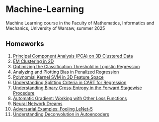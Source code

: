 # Machine-Learning
Machine Learning course in the Faculty of Mathematics, Informatics and Mechanics, University of Warsaw, summer 2025

## Homeworks

1. [Principal Component Analysis (PCA) on 3D Clustered Data](https://github.com/dg7s/Machine-Learning/blob/main/hw/Principal_Component_Analysis_(PCA)_on_3D_Clustered_Data.ipynb)
2. [EM Clustering in 2D](https://github.com/dg7s/Machine-Learning/blob/main/hw/EM_Clustering_in_2D.ipynb)
3. [Optimizing the Classification Threshold in Logistic Regression](https://github.com/dg7s/Machine-Learning/blob/main/hw/Optimizing_the_Classification_Threshold_in_Logistic_Regression.ipynb)
4. [Analyzing and Plotting Bias in Penalized Regression](https://github.com/dg7s/Machine-Learning/blob/main/hw/Analyzing_and_Plotting_Bias_in_Penalized_Regression.ipynb)
5. [Polynomial Kernel SVM in 3D Feature Space](https://github.com/dg7s/Machine-Learning/blob/main/hw/Polynomial_Kernel_SVM_in_3D_Feature_Space.ipynb)
6. [Understanding Splitting Criteria in CART for Regression](https://github.com/dg7s/Machine-Learning/blob/main/hw/Understanding_Splitting_Criteria_in_CART_for_Regression.ipynb)
7. [Understanding Binary Cross-Entropy in the Forward Stagewise Procedure](https://github.com/dg7s/Machine-Learning/blob/main/hw/Understanding_Binary_Cross_Entropy_in_the_Forward_Stagewise_Procedure.ipynb)
8. [Automatic Gradient: Working with Other Loss Functions](https://github.com/dg7s/Machine-Learning/blob/main/hw/Automatic_Gradient_Working_with_Other_Loss_Functions.ipynb)
9. [Neural Network Dreams](https://github.com/dg7s/Machine-Learning/blob/main/hw/Neural_Network_Dreams.ipynb)
10. [Adversarial Examples: Fooling LeNet-5](https://github.com/dg7s/Machine-Learning/blob/main/hw/Adversarial_Examples_Fooling_LeNet_5.ipynb)
11. [Understanding Deconvolution in Autoencoders](https://github.com/dg7s/Machine-Learning/blob/main/hw/Understanding_Deconvolution_in_Autoencoders.ipynb)
